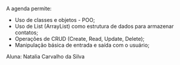 A agenda permite: 

- Uso de classes e objetos - POO;
- Uso de List (ArrayList) como estrutura de dados para armazenar contatos;
- Operações de CRUD (Create, Read, Update, Delete);
- Manipulação básica de entrada e saída com o usuário;

Aluna: Natalia Carvalho da Silva  
